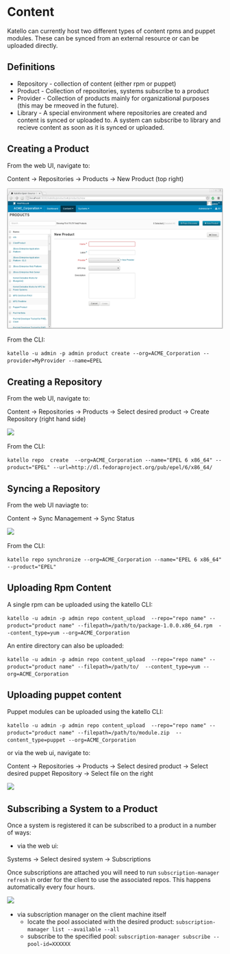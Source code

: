 Content
=======

Katello can currently host two different types of content rpms and puppet modules.
These can be synced from an external resource or can be uploaded directly. 

Definitions
-----------

* Repository - collection of content (either rpm or puppet)
* Product - Collection of repositories, systems subscribe to a product
* Provider - Collection of products mainly for organizational purposes (this may be rmeoved in the future).
* Library - A special environment where repositories are created and content is synced or uploaded to.  A system can subscribe to library and recieve content as soon as it is synced or uploaded.


Creating a Product
------------------
From the web UI, navigate to:

Content -> Repositories -> Products -> New Product (top right)

![](product_create.png)


From the CLI:

```katello -u admin -p admin product create --org=ACME_Corporation --provider=MyProvider --name=EPEL```


Creating a Repository
---------------------
From the web UI, navigate to:

Content -> Repositories -> Products -> Select desired product -> Create Repository (right hand side)

![](repo_create.png)


From the CLI:

```katello repo  create  --org=ACME_Corporation --name="EPEL 6 x86_64" --product="EPEL" --url=http://dl.fedoraproject.org/pub/epel/6/x86_64/```

Syncing a Repository
--------------------
From the web UI naviagte to:

Content -> Sync Management -> Sync Status

![](repo_sync.png)

From the CLI:

```katello repo synchronize --org=ACME_Corporation --name="EPEL 6 x86_64" --product="EPEL"```

Uploading Rpm Content
---------------------
A single rpm can be uploaded using the katello CLI:

```katello -u admin -p admin repo content_upload  --repo="repo name" --product="product name" --filepath=/path/to/package-1.0.0.x86_64.rpm  --content_type=yum --org=ACME_Corporation```

An entire directory can also be uploaded:

```katello -u admin -p admin repo content_upload  --repo="repo name" --product="product name" --filepath=/path/to/  --content_type=yum --org=ACME_Corporation```


Uploading puppet content
------------------------
Puppet modules can be uploaded using the katello CLI:

```katello -u admin -p admin repo content_upload  --repo="repo name" --product="product name" --filepath=/path/to/module.zip  --content_type=puppet --org=ACME_Corporation```

or via the web ui, navigate to:

Content -> Repositories -> Products -> Select desired product -> Select desired puppet Repository -> Select file on the right

![](puppet_upload.png)

Subscribing a System to a Product
---------------------------------

Once a system is registered it can be subscribed to a product in a number of ways:

* via the web ui:

Systems -> Select desired system -> Subscriptions

Once subscriptions are attached you will need to run ```subscription-manager refresh``` in order for the client to use the associated repos.
This happens automatically every four hours.


![](subscribe_product.png)
  

* via subscription manager on the client machine itself
  * locate the pool associated with the desired product:
  ```subscription-manager list --available --all```
  * subscribe to the specified pool:
  ```subscription-manager subscribe --pool-id=XXXXXX```




